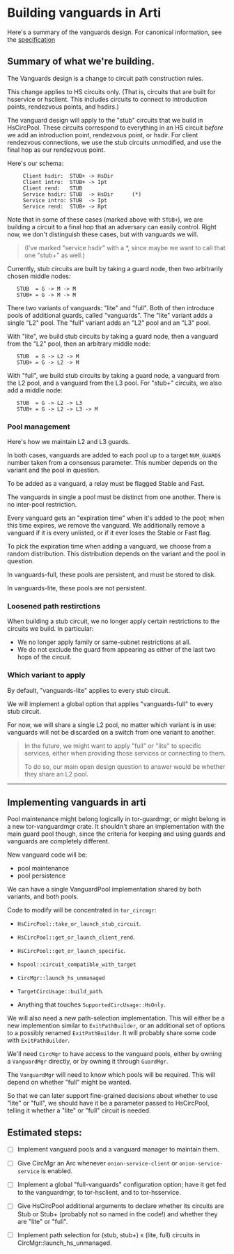 # Building vanguards in Arti

Here's a summary of the vanguards design.
For canonical information, see the
[specification](https://spec.torproject.org/vanguards-spec/index.html)


## Summary of what we're building.

The Vanguards design is a change to circuit path construction rules.

This change applies to HS circuits only.
(That is, circuits that are built for hsservice or hsclient.
This includes circuits to connect to introduction points,
rendezvous points, and hsdirs.)

The vanguard design will apply to the "stub" circuits
that we build in HsCircPool.  These circuits correspond to
everything in an HS circuit _before_ we add an introduction point,
rendezvous point, or hsdir.  For client rendezvous connections,
we use the stub circuits unmodified, and use the
final hop as our rendezvous point.

Here's our schema:
```
     Client hsdir:  STUB+ -> HsDir
     Client intro:  STUB+ -> Ipt
     Client rend:   STUB
     Service hsdir: STUB  -> HsDir      (*)
     Service intro: STUB  -> Ipt
     Service rend:  STUB+ -> Rpt
```

Note that in some of these cases (marked above with `STUB+`),
we are building a circuit to a final hop
that an adversary can easily control.
Right now, we don't distinguish these cases,
but with vanguards we will.

> (I've marked "service hsdir" with a *,
> since maybe we want to call that one "stub+" as well.)

Currently, stub circuits are built by taking a guard node,
then two arbitrarily chosen middle nodes:
```
   STUB  = G -> M -> M
   STUB+ = G -> M -> M
```

There two variants of vanguards: "lite" and "full".
Both of then introduce pools of additional guards,
called "vanguards".
The "lite" variant adds a single "L2" pool.
The "full" variant adds an "L2" pool and an "L3" pool.

With "lite", we build stub circuits by taking a guard node,
then a vanguard from the "L2" pool, then an arbitrary middle node:
```
   STUB  = G -> L2 -> M
   STUB+ = G -> L2 -> M
```

With "full", we build stub circuits by taking a guard node,
a vanguard from the L2 pool,
and a vanguard from the L3 pool.
For "stub+" circuits, we also add a middle node:
```
   STUB  = G -> L2 -> L3
   STUB+ = G -> L2 -> L3 -> M
```

### Pool management

Here's how we maintain L2 and L3 guards.

In both cases, vanguards are added to each pool
up to a target `NUM_GUARDS` number taken from a consensus parameter.
This number depends on the variant and the pool in question.

To be added as a vanguard, a relay must be flagged Stable and Fast.

The vanguards in single a pool must be distinct from one another.
There is no inter-pool restriction.

Every vanguard gets an "expiration time" when it's added to the pool;
when this time expires, we remove the vanguard.
We additionally remove a vanguard if it is every unlisted,
or if it ever loses the Stable or Fast flag.

To pick the expiration time when adding a vanguard,
we choose from a random distribution.
This distribution depends on the variant and the pool in question.

In vanguards-full, these pools are persistent,
and must be stored to disk.

In vanguards-lite, these pools are not persistent.

### Loosened path restirctions

When building a stub circuit,
we no longer apply certain restrictions to the circuits we build.
In particular:

 - We no longer apply family or same-subnet restrictions at all.
 - We do not exclude the guard from appearing as
   either of the last two hops of the circuit.

### Which variant to apply

By default, "vanguards-lite" applies to every stub circuit.

We will implement a global option that applies "vanguards-full"
to every stub circuit.

For now, we will share a single L2 pool,
no matter which variant is in use:
vanguards will not be discarded on a switch
from one variant to another.

> In the future, we might want to apply "full" or "lite"
> to specific services,
> either when providing those services or connecting to them.
>
> To do so, our main open design question to answer
> would be whether they share an L2 pool.


-----


## Implementing vanguards in arti

Pool maintenance might belong logically in tor-guardmgr,
or might belong in a new tor-vanguardmgr crate.
It shouldn't share an implementation with the main guard pool though,
since the criteria for keeping and using
guards and vanguards are completely different.

New vanguard code will be:
 * pool maintenance
 * pool persistence

We can have a single VanguardPool implementation
shared by both variants, and both pools.

Code to modify will be concentrated in `tor_circmgr`:
 * `HsCircPool::take_or_launch_stub_circuit`.
 * `HsCircPool::get_or_launch_client_rend`.
 * `HsCircPool::get_or_launch_specific`.
 * `hspool::circuit_compatible_with_target`
 * `CircMgr::launch_hs_unmanaged`

 * `TargetCircUsage::build_path`.
 * Anything that touches `SupportedCircUsage::HsOnly`.

We will also need a new path-selection implementation.
This will either be a new implemention
similar to `ExitPathBuilder`,
or an additional set of options to a possibly renamed
`ExitPathBuilder`.
It will probably share some code with `ExitPathBuilder`.

We'll need `CircMgr` to have access to the vanguard pools,
either by owning a `VanguardMgr` directly,
or by owning it through `GuardMgr`.

The `VanguardMgr` will need to know which pools
will be required.
This will depend on whether "full" might be wanted.

So that we can later support fine-grained decisions
about whether to use "lite" or "full",
we should have it be a parameter passed to HsCircPool,
telling it whether a "lite" or "full" circuit is needed.

## Estimated steps:

 * [ ] Implement vanguard pools and a vanguard manager to maintain them.
 * [ ] Give CircMgr an Arc<VanguardMgr> whenever `onion-service-client`
       or `onion-service-service` is enabled.
 * [ ] Implement a global "full-vanguards" configuration option;
       have it get fed to the vanguardmgr, to tor-hsclient, and to tor-hsservice.
 * [ ] Give HsCircPool additional arguments to declare whether its
       circuits are Stub or Stub+
       (probably not so named in the code!)
       and whether they are "lite" or "full".
 * [ ] Implement path selection for (stub, stub+) x (lite, full)
       circuits in CircMgr::launch_hs_unmanaged.

